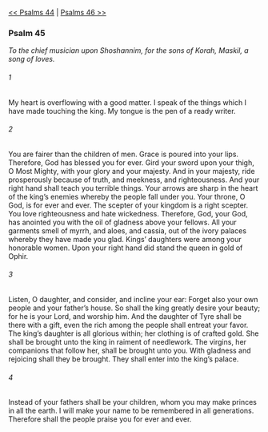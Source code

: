 [<< Psalms 44](Psalms%2044.md)  |  [Psalms 46 >>](Psalms%2046.md)

### Psalm 45

*To the chief musician upon Shoshannim, for the sons of Korah, Maskil, a song of loves.*

###### 1
My heart is overflowing with a good matter. I speak of the things which I have made touching the king. My tongue is the pen of a ready writer.

###### 2
You are fairer than the children of men. Grace is poured into your lips. Therefore, God has blessed you for ever. Gird your sword upon your thigh, O Most Mighty, with your glory and your majesty. And in your majesty, ride prosperously because of truth, and meekness, and righteousness. And your right hand shall teach you terrible things. Your arrows are sharp in the heart of the king’s enemies whereby the people fall under you. Your throne, O God, is for ever and ever. The scepter of your kingdom is a right scepter. You love righteousness and hate wickedness. Therefore, God, your God, has anointed you with the oil of gladness above your fellows. All your garments smell of myrrh, and aloes, and cassia, out of the ivory palaces whereby they have made you glad. Kings’ daughters were among your honorable women. Upon your right hand did stand the queen in gold of Ophir.

###### 3
Listen, O daughter, and consider, and incline your ear: Forget also your own people and your father’s house. So shall the king greatly desire your beauty; for he is your Lord, and worship him. And the daughter of Tyre shall be there with a gift, even the rich among the people shall entreat your favor. The king’s daughter is all glorious within; her clothing is of crafted gold. She shall be brought unto the king in raiment of needlework. The virgins, her companions that follow her, shall be brought unto you. With gladness and rejoicing shall they be brought. They shall enter into the king’s palace.

###### 4
Instead of your fathers shall be your children, whom you may make princes in all the earth. I will make your name to be remembered in all generations. Therefore shall the people praise you for ever and ever.